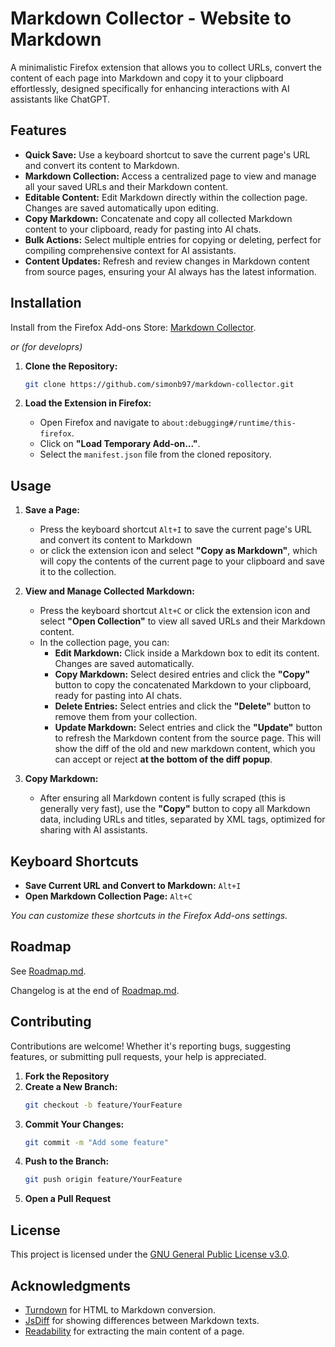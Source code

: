 # Markdown Collector - Website to Markdown

A minimalistic Firefox extension that allows you to collect URLs, convert the content of each page into Markdown and copy it to your clipboard effortlessly, designed specifically for enhancing interactions with AI assistants like ChatGPT.

## Features

- **Quick Save:** Use a keyboard shortcut to save the current page's URL and convert its content to Markdown.
- **Markdown Collection:** Access a centralized page to view and manage all your saved URLs and their Markdown content.
- **Editable Content:** Edit Markdown directly within the collection page. Changes are saved automatically upon editing.
- **Copy Markdown:** Concatenate and copy all collected Markdown content to your clipboard, ready for pasting into AI chats.
- **Bulk Actions:** Select multiple entries for copying or deleting, perfect for compiling comprehensive context for AI assistants.
- **Content Updates:** Refresh and review changes in Markdown content from source pages, ensuring your AI always has the latest information.

## Installation

Install from the Firefox Add-ons Store: [Markdown Collector](https://addons.mozilla.org/de/firefox/addon/markdown-collector/).

_or (for developrs)_

1. **Clone the Repository:**

   ```bash
   git clone https://github.com/simonb97/markdown-collector.git
   ```

2. **Load the Extension in Firefox:**
   - Open Firefox and navigate to `about:debugging#/runtime/this-firefox`.
   - Click on **"Load Temporary Add-on..."**.
   - Select the `manifest.json` file from the cloned repository.

## Usage

1. **Save a Page:**

   - Press the keyboard shortcut `Alt+I` to save the current page's URL and convert its content to Markdown
   - or click the extension icon and select **"Copy as Markdown"**, which will copy the contents of the current page to your clipboard and save it to the collection.

2. **View and Manage Collected Markdown:**

   - Press the keyboard shortcut `Alt+C` or click the extension icon and select **"Open Collection"** to view all saved URLs and their Markdown content.
   - In the collection page, you can:
     - **Edit Markdown:** Click inside a Markdown box to edit its content. Changes are saved automatically.
     - **Copy Markdown:** Select desired entries and click the **"Copy"** button to copy the concatenated Markdown to your clipboard, ready for pasting into AI chats.
     - **Delete Entries:** Select entries and click the **"Delete"** button to remove them from your collection.
     - **Update Markdown:** Select entries and click the **"Update"** button to refresh the Markdown content from the source page. This will show the diff of the old and new markdown content, which you can accept or reject **at the bottom of the diff popup**.

3. **Copy Markdown:**
   - After ensuring all Markdown content is fully scraped (this is generally very fast), use the **"Copy"** button to copy all Markdown data, including URLs and titles, separated by XML tags, optimized for sharing with AI assistants.

## Keyboard Shortcuts

- **Save Current URL and Convert to Markdown:** `Alt+I`
- **Open Markdown Collection Page:** `Alt+C`

_You can customize these shortcuts in the Firefox Add-ons settings._

## Roadmap

See [Roadmap.md](Roadmap.md).

Changelog is at the end of [Roadmap.md](Roadmap.md).

## Contributing

Contributions are welcome! Whether it's reporting bugs, suggesting features, or submitting pull requests, your help is appreciated.

1. **Fork the Repository**
2. **Create a New Branch:**
   ```bash
   git checkout -b feature/YourFeature
   ```
3. **Commit Your Changes:**
   ```bash
   git commit -m "Add some feature"
   ```
4. **Push to the Branch:**
   ```bash
   git push origin feature/YourFeature
   ```
5. **Open a Pull Request**

## License

This project is licensed under the [GNU General Public License v3.0](LICENSE).

## Acknowledgments

- [Turndown](https://github.com/domchristie/turndown) for HTML to Markdown conversion.
- [JsDiff](https://github.com/kpdecker/jsdiff) for showing differences between Markdown texts.
- [Readability](https://github.com/mozilla/readability) for extracting the main content of a page.

